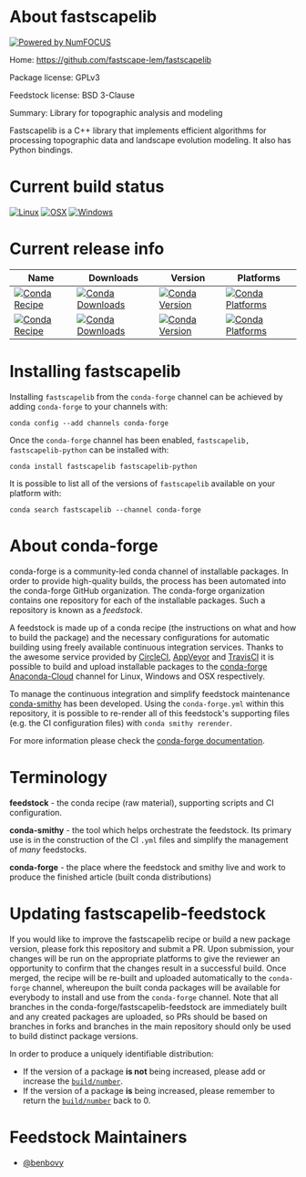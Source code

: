 About fastscapelib
==================

[![Powered by NumFOCUS](https://img.shields.io/badge/powered%20by-NumFOCUS-orange.svg?style=flat&colorA=E1523D&colorB=007D8A)](http://numfocus.org)

Home: https://github.com/fastscape-lem/fastscapelib

Package license: GPLv3

Feedstock license: BSD 3-Clause

Summary: Library for topographic analysis and modeling

Fastscapelib is a C++ library that implements efficient algorithms
for processing topographic data and landscape evolution
modeling. It also has Python bindings.


Current build status
====================

[![Linux](https://img.shields.io/circleci/project/github/conda-forge/fastscapelib-feedstock/master.svg?label=Linux)](https://circleci.com/gh/conda-forge/fastscapelib-feedstock)
[![OSX](https://img.shields.io/travis/conda-forge/fastscapelib-feedstock/master.svg?label=macOS)](https://travis-ci.org/conda-forge/fastscapelib-feedstock)
[![Windows](https://img.shields.io/appveyor/ci/conda-forge/fastscapelib-feedstock/master.svg?label=Windows)](https://ci.appveyor.com/project/conda-forge/fastscapelib-feedstock/branch/master)

Current release info
====================

| Name | Downloads | Version | Platforms |
| --- | --- | --- | --- |
| [![Conda Recipe](https://img.shields.io/badge/recipe-fastscapelib-green.svg)](https://anaconda.org/conda-forge/fastscapelib) | [![Conda Downloads](https://img.shields.io/conda/dn/conda-forge/fastscapelib.svg)](https://anaconda.org/conda-forge/fastscapelib) | [![Conda Version](https://img.shields.io/conda/vn/conda-forge/fastscapelib.svg)](https://anaconda.org/conda-forge/fastscapelib) | [![Conda Platforms](https://img.shields.io/conda/pn/conda-forge/fastscapelib.svg)](https://anaconda.org/conda-forge/fastscapelib) |
| [![Conda Recipe](https://img.shields.io/badge/recipe-fastscapelib--python-green.svg)](https://anaconda.org/conda-forge/fastscapelib-python) | [![Conda Downloads](https://img.shields.io/conda/dn/conda-forge/fastscapelib-python.svg)](https://anaconda.org/conda-forge/fastscapelib-python) | [![Conda Version](https://img.shields.io/conda/vn/conda-forge/fastscapelib-python.svg)](https://anaconda.org/conda-forge/fastscapelib-python) | [![Conda Platforms](https://img.shields.io/conda/pn/conda-forge/fastscapelib-python.svg)](https://anaconda.org/conda-forge/fastscapelib-python) |

Installing fastscapelib
=======================

Installing `fastscapelib` from the `conda-forge` channel can be achieved by adding `conda-forge` to your channels with:

```
conda config --add channels conda-forge
```

Once the `conda-forge` channel has been enabled, `fastscapelib, fastscapelib-python` can be installed with:

```
conda install fastscapelib fastscapelib-python
```

It is possible to list all of the versions of `fastscapelib` available on your platform with:

```
conda search fastscapelib --channel conda-forge
```


About conda-forge
=================

conda-forge is a community-led conda channel of installable packages.
In order to provide high-quality builds, the process has been automated into the
conda-forge GitHub organization. The conda-forge organization contains one repository
for each of the installable packages. Such a repository is known as a *feedstock*.

A feedstock is made up of a conda recipe (the instructions on what and how to build
the package) and the necessary configurations for automatic building using freely
available continuous integration services. Thanks to the awesome service provided by
[CircleCI](https://circleci.com/), [AppVeyor](https://www.appveyor.com/)
and [TravisCI](https://travis-ci.org/) it is possible to build and upload installable
packages to the [conda-forge](https://anaconda.org/conda-forge)
[Anaconda-Cloud](https://anaconda.org/) channel for Linux, Windows and OSX respectively.

To manage the continuous integration and simplify feedstock maintenance
[conda-smithy](https://github.com/conda-forge/conda-smithy) has been developed.
Using the ``conda-forge.yml`` within this repository, it is possible to re-render all of
this feedstock's supporting files (e.g. the CI configuration files) with ``conda smithy rerender``.

For more information please check the [conda-forge documentation](https://conda-forge.org/docs/).

Terminology
===========

**feedstock** - the conda recipe (raw material), supporting scripts and CI configuration.

**conda-smithy** - the tool which helps orchestrate the feedstock.
                   Its primary use is in the construction of the CI ``.yml`` files
                   and simplify the management of *many* feedstocks.

**conda-forge** - the place where the feedstock and smithy live and work to
                  produce the finished article (built conda distributions)


Updating fastscapelib-feedstock
===============================

If you would like to improve the fastscapelib recipe or build a new
package version, please fork this repository and submit a PR. Upon submission,
your changes will be run on the appropriate platforms to give the reviewer an
opportunity to confirm that the changes result in a successful build. Once
merged, the recipe will be re-built and uploaded automatically to the
`conda-forge` channel, whereupon the built conda packages will be available for
everybody to install and use from the `conda-forge` channel.
Note that all branches in the conda-forge/fastscapelib-feedstock are
immediately built and any created packages are uploaded, so PRs should be based
on branches in forks and branches in the main repository should only be used to
build distinct package versions.

In order to produce a uniquely identifiable distribution:
 * If the version of a package **is not** being increased, please add or increase
   the [``build/number``](https://conda.io/docs/user-guide/tasks/build-packages/define-metadata.html#build-number-and-string).
 * If the version of a package **is** being increased, please remember to return
   the [``build/number``](https://conda.io/docs/user-guide/tasks/build-packages/define-metadata.html#build-number-and-string)
   back to 0.

Feedstock Maintainers
=====================

* [@benbovy](https://github.com/benbovy/)

